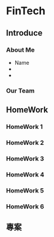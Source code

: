 # FinTech

## Introduce

### About Me
* Name
*
*

### Our Team

## HomeWork
### HomeWork 1

### HomeWork 2

### HomeWork 3

### HomeWork 4

### HomeWork 5

### HomeWork 6

## 專案
